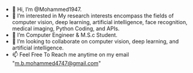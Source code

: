 - 👋 Hi, I’m @Mohammed1947.
- 👀 I’m interested in My research interests encompass the fields of computer vision, deep learning, artificial intelligence, face recognition, medical imaging, Python Coding, and APIs.
- 🌱 I’m Computer Engineer & M.S.c Student.
- :rocket: I’m looking to collaborate on computer vision, deep learning, and artificial intelligence.
- 📫 Feel Free To Reach me anytime on my email "m.b.mohammed4747@gmail.com"
